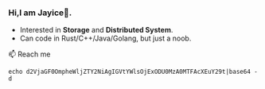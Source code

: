 ### Hi,I am Jayice👋.
- Interested in **Storage** and **Distributed System**.
- Can code in Rust/C++/Java/Golang, but just a noob.

📫 Reach me
```
echo d2VjaGF0OmpheWljZTY2NiAgIGVtYWlsOjExODU0MzA0MTFAcXEuY29t|base64 -d
```

<!--
**JayiceZ/JayiceZ** is a ✨ _special_ ✨ repository because its `README.md` (this file) appears on your GitHub profile.

Here are some ideas to get you started:

- 🔭 I’m currently working on ...
- 👯 I’m looking to collaborate on ...
- 🤔 I’m looking for help with ...
- 💬 Ask me about ...
- 📫 How to reach me: ...
- 😄 Pronouns: ...
- ⚡ Fun fact: ...
-->
